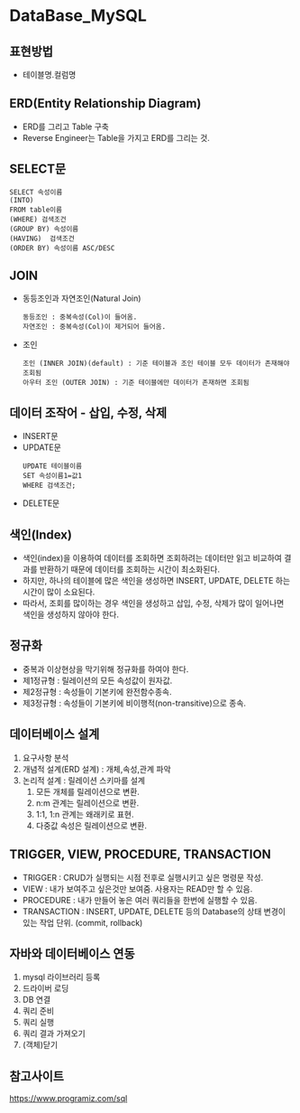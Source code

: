 # DataBase_MySQL
## 표현방법
+ 테이블명.컬럼명  

## ERD(Entity Relationship Diagram)  
+ ERD를 그리고 Table 구축  
+ Reverse Engineer는 Table을 가지고 ERD를 그리는 것.   

## SELECT문
```
SELECT 속성이름  
(INTO)  
FROM table이름  
(WHERE) 검색조건  
(GROUP BY) 속성이름  
(HAVING)  검색조건
(ORDER BY) 속성이름 ASC/DESC 
```    
## JOIN
+ 동등조인과 자연조인(Natural Join)  
    ```
    동등조인 : 중복속성(Col)이 들어옴.  
    자연조인 : 중복속성(Col)이 제거되어 들어옴.  
    ```
+ 조인 
    ``` 
    조인 (INNER JOIN)(default) : 기준 테이블과 조인 테이블 모두 데이터가 존재해야 조회됨  
    아우터 조인 (OUTER JOIN) : 기준 테이블에만 데이터가 존재하면 조회됨  
    ```
        
## 데이터 조작어 - 삽입, 수정, 삭제
+ INSERT문
+ UPDATE문  
    ```
    UPDATE 테이블이름  
    SET 속성이름1=값1  
    WHERE 검색조건;  
    ```
+ DELETE문
## 색인(Index)
+ 색인(index)을 이용하여 데이터를 조회하면 조회하려는 데이터만 읽고 비교하여 결과를 반환하기 때문에 데이터를 조회하는 시간이 최소화된다.
+ 하지만, 하나의 테이블에 많은 색인을 생성하면 INSERT, UPDATE, DELETE 하는 시간이 많이 소요된다.
+ 따라서, 조회를 많이하는 경우 색인을 생성하고 삽입, 수정, 삭제가 많이 일어나면 색인을 생성하지 않아야 한다.
## 정규화
+ 중복과 이상현상을 막기위해 정규화를 하여야 한다.
+ 제1정규형 : 릴레이션의 모든 속성값이 원자값.
+ 제2정규형 : 속성들이 기본키에 완전함수종속.
+ 제3정규형 : 속성들이 기본키에 비이행적(non-transitive)으로 종속.
## 데이터베이스 설계
1. 요구사항 분석
2. 개념적 설계(ERD 설계) : 개체,속성,관계 파악
3. 논리적 설계 : 릴레이션 스키마를 설계
    1. 모든 개체를 릴레이션으로 변환.
    2. n:m 관계는 릴레이션으로 변환.
    3. 1:1, 1:n 관계는 왜래키로 표현.
    4. 다중값 속성은 릴레이션으로 변환.
## TRIGGER, VIEW, PROCEDURE, TRANSACTION
+ TRIGGER : CRUD가 실행되는 시점 전후로 실행시키고 싶은 명령문 작성.
+ VIEW : 내가 보여주고 싶은것만 보여줌. 사용자는 READ만 할 수 있음.
+ PROCEDURE : 내가 만들어 놓은 여러 쿼리들을 한번에 실행할 수 있음.
+ TRANSACTION : INSERT, UPDATE, DELETE 등의 Database의 상태 변경이 있는 작업 단위. (commit, rollback)
## 자바와 데이터베이스 연동
1. mysql 라이브러리 등록
2. 드라이버 로딩
3. DB 연결
4. 쿼리 준비
5. 쿼리 실행
6. 쿼리 결과 가져오기
7. (객체)닫기
## 참고사이트
https://www.programiz.com/sql
